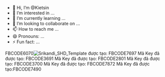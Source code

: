 - 👋 Hi, I’m @Kietsin
- 👀 I’m interested in ...
- 🌱 I’m currently learning ...
- 💞️ I’m looking to collaborate on ...
- 📫 How to reach me ...
- 😄 Pronouns: ...
- ⚡ Fun fact: ...

<!---
Kietsin/Kietsin is a ✨ special ✨ repository because its `README.md` (this file) appears on your GitHub profile.
You can click the Preview link to take a look at your changes.
--->
FBCODE6070![Srikandi_SHD_Template](https://github.com/Kietsin/Kietsin/assets/163803111/b63e303c-3844-4b8f-b7cb-91c0991e2d00)
được tạo: FBCODE7697
Mã Key đã được tạo: FBCODE3691
Mã Key đã được tạo: FBCODE2801
Mã Key đã được tạo: FBCODE3700
Mã Key đã được tạo: FBCODE7872
Mã Key đã được tạo:FBCODE7490
